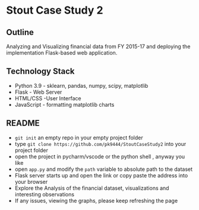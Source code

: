 # Stout Case Study 2

## Outline 

Analyzing and Visualizing financial data from FY 2015-17 and deploying the implementation Flask-based web application.


## Technology Stack
- Python 3.9 - sklearn, pandas, numpy, scipy, matplotlib
- Flask - Web Server 
- HTML/CSS -User Interface
- JavaScript - formatting matplotlib charts 

## README 
- `git init` an empty repo in your empty project folder
- type `git clone https://github.com/pk9444/StoutCaseStudy2` into your project folder
- open the project in pycharm/vscode or the python shell , anyway you like 
- open `app.py` and modify the `path` variable to absolute path to the dataset  
- Flask server starts up and open the link or copy paste the address into your browser
- Explore the Analysis of the financial dataset, visualizations and interesting observations 
- If any issues, viewing the graphs, please keep refreshing the page
